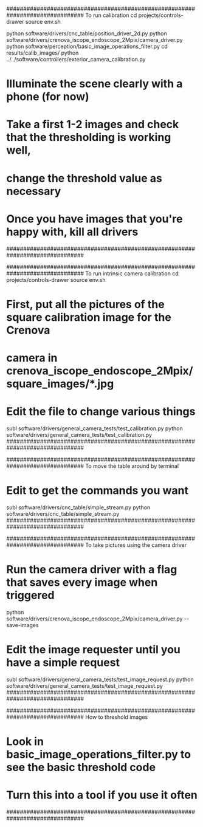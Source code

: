 ###############################################################################
To run calibration
cd projects/controls-drawer
source env.sh

python software/drivers/cnc_table/position_driver_2d.py
python software/drivers/crenova_iscope_endoscope_2Mpix/camera_driver.py
python software/perception/basic_image_operations_filter.py
cd results/calib_images/
python ../../software/controllers/exterior_camera_calibration.py
# Illuminate the scene clearly with a phone (for now)
# Take a first 1-2 images and check that the thresholding is working well,
# change the threshold value as necessary

# Once you have images that you're happy with, kill all drivers
###############################################################################


###############################################################################
To run intrinsic camera calibration
cd projects/controls-drawer
source env.sh

# First, put all the pictures of the square calibration image for the Crenova
# 	 camera in crenova_iscope_endoscope_2Mpix/square_images/*.jpg
# Edit the file to change various things
subl software/drivers/general_camera_tests/test_calibration.py
python software/drivers/general_camera_tests/test_calibration.py
###############################################################################


###############################################################################
To move the table around by terminal

# Edit to get the commands you want
subl software/drivers/cnc_table/simple_stream.py
python software/drivers/cnc_table/simple_stream.py
###############################################################################


###############################################################################
To take pictures using the camera driver

# Run the camera driver with a flag that saves every image when triggered
python software/drivers/crenova_iscope_endoscope_2Mpix/camera_driver.py --save-images
# Edit the image requester until you have a simple request
subl software/drivers/general_camera_tests/test_image_request.py
python software/drivers/general_camera_tests/test_image_request.py
###############################################################################


###############################################################################
How to threshold images

# Look in basic_image_operations_filter.py to see the basic threshold code
# Turn this into a tool if you use it often
###############################################################################
